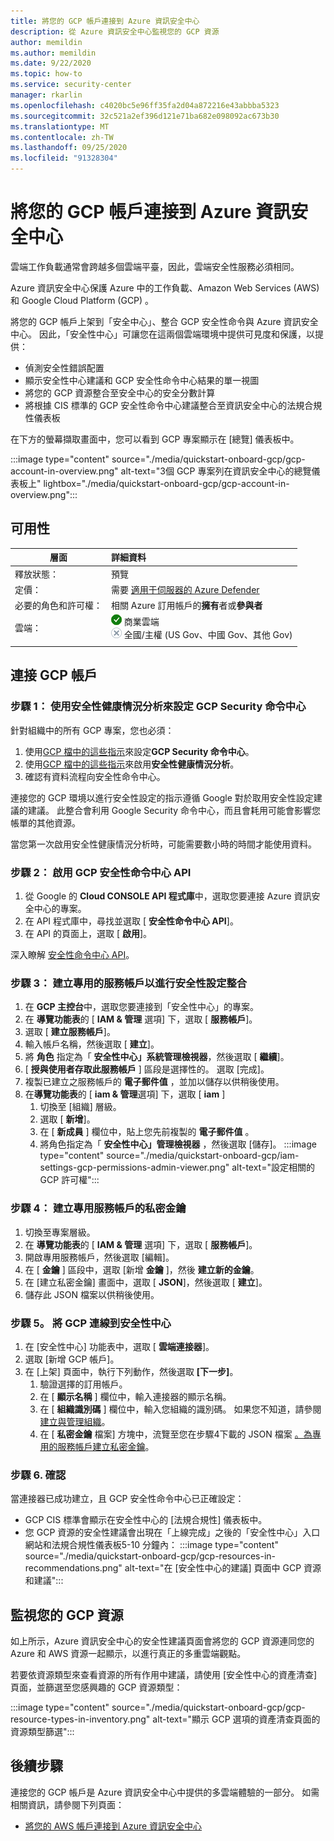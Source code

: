```yaml
---
title: 將您的 GCP 帳戶連接到 Azure 資訊安全中心
description: 從 Azure 資訊安全中心監視您的 GCP 資源
author: memildin
ms.author: memildin
ms.date: 9/22/2020
ms.topic: how-to
ms.service: security-center
manager: rkarlin
ms.openlocfilehash: c4020bc5e96ff35fa2d04a872216e43abbba5323
ms.sourcegitcommit: 32c521a2ef396d121e71ba682e098092ac673b30
ms.translationtype: MT
ms.contentlocale: zh-TW
ms.lasthandoff: 09/25/2020
ms.locfileid: "91328304"
---
```

#  <a name="connect-your-gcp-accounts-to-azure-security-center"></a>將您的 GCP 帳戶連接到 Azure 資訊安全中心

雲端工作負載通常會跨越多個雲端平臺，因此，雲端安全性服務必須相同。

Azure 資訊安全中心保護 Azure 中的工作負載、Amazon Web Services (AWS) 和 Google Cloud Platform (GCP) 。

將您的 GCP 帳戶上架到「安全中心」、整合 GCP 安全性命令與 Azure 資訊安全中心。 因此，「安全性中心」可讓您在這兩個雲端環境中提供可見度和保護，以提供：

- 偵測安全性錯誤配置
- 顯示安全性中心建議和 GCP 安全性命令中心結果的單一視圖
- 將您的 GCP 資源整合至安全中心的安全分數計算
- 將根據 CIS 標準的 GCP 安全性命令中心建議整合至資訊安全中心的法規合規性儀表板

在下方的螢幕擷取畫面中，您可以看到 GCP 專案顯示在 [總覽] 儀表板中。

:::image type="content" source="./media/quickstart-onboard-gcp/gcp-account-in-overview.png" alt-text="3個 GCP 專案列在資訊安全中心的總覽儀表板上" lightbox="./media/quickstart-onboard-gcp/gcp-account-in-overview.png":::


## <a name="availability"></a>可用性

|層面|詳細資料|
|----|:----|
|釋放狀態：|預覽|
|定價：|需要 [適用于伺服器的 Azure Defender](defender-for-servers-introduction.md)|
|必要的角色和許可權：|相關 Azure 訂用帳戶的**擁有**者或**參與者**|
|雲端：|![是](./media/icons/yes-icon.png) 商業雲端<br>![否](./media/icons/no-icon.png) 全國/主權 (US Gov、中國 Gov、其他 Gov) |
|||

## <a name="connect-your-gcp-account"></a>連接 GCP 帳戶

### <a name="step-1-set-up-gcp-security-command-center-with-security-health-analytics"></a>步驟 1： 使用安全性健康情況分析來設定 GCP Security 命令中心

針對組織中的所有 GCP 專案，您也必須：

1. 使用[GCP 檔中的這些指示](https://cloud.google.com/security-command-center/docs/quickstart-scc-setup)來設定**GCP Security 命令中心**。
1. 使用[GCP 檔中的這些指示](https://cloud.google.com/security-command-center/docs/how-to-use-security-health-analytics)來啟用**安全性健康情況分析**。
1. 確認有資料流程向安全性命令中心。

連接您的 GCP 環境以進行安全性設定的指示遵循 Google 對於取用安全性設定建議的建議。 此整合會利用 Google Security 命令中心，而且會耗用可能會影響您帳單的其他資源。

當您第一次啟用安全性健康情況分析時，可能需要數小時的時間才能使用資料。


### <a name="step-2-enable-gcp-security-command-center-api"></a>步驟 2： 啟用 GCP 安全性命令中心 API

1. 從 Google 的 **Cloud CONSOLE API 程式庫**中，選取您要連接 Azure 資訊安全中心的專案。
1. 在 API 程式庫中，尋找並選取 [ **安全性命令中心 API**]。
1. 在 API 的頁面上，選取 [ **啟用**]。

深入瞭解 [安全性命令中心 API](https://cloud.google.com/security-command-center/docs/reference/rest/)。


### <a name="step-3-create-a-dedicated-service-account-for-the-security-configuration-integration"></a>步驟 3： 建立專用的服務帳戶以進行安全性設定整合

1. 在 **GCP 主控台**中，選取您要連接到「安全性中心」的專案。
1. 在 **導覽功能表**的 [ **IAM & 管理** 選項] 下，選取 [ **服務帳戶**]。
1. 選取 [ **建立服務帳戶**]。
1. 輸入帳戶名稱，然後選取 [ **建立**]。
1. 將 **角色** 指定為「 **安全性中心」系統管理檢視器**，然後選取 [ **繼續**]。
1. [ **授與使用者存取此服務帳戶** ] 區段是選擇性的。 選取 [完成]。
1. 複製已建立之服務帳戶的 **電子郵件值** ，並加以儲存以供稍後使用。
1. 在**導覽功能表**的 [ **iam & 管理**選項] 下，選取 [ **iam** ]
    1. 切換至 [組織] 層級。
    1. 選取 [ **新增**]。
    1. 在 [ **新成員** ] 欄位中，貼上您先前複製的 **電子郵件值** 。
    1. 將角色指定為「 **安全性中心」管理檢視器** ，然後選取 [儲存]。
        :::image type="content" source="./media/quickstart-onboard-gcp/iam-settings-gcp-permissions-admin-viewer.png" alt-text="設定相關的 GCP 許可權":::


### <a name="step-4-create-a-private-key-for-the-dedicated-service-account"></a>步驟 4： 建立專用服務帳戶的私密金鑰
1. 切換至專案層級。
1. 在 **導覽功能表**的 [ **IAM & 管理** 選項] 下，選取 [ **服務帳戶**]。
1. 開啟專用服務帳戶，然後選取 [編輯]。
1. 在 [ **金鑰** ] 區段中，選取 [新增 **金鑰** ]，然後 **建立新的金鑰**。
1. 在 [建立私密金鑰] 畫面中，選取 [ **JSON**]，然後選取 [ **建立**]。
1. 儲存此 JSON 檔案以供稍後使用。


### <a name="step-5-connect-gcp-to-security-center"></a>步驟 5。 將 GCP 連線到安全性中心 
1. 在 [安全性中心] 功能表中，選取 [ **雲端連接器**]。
1. 選取 [新增 GCP 帳戶]。
1. 在 [上架] 頁面中，執行下列動作，然後選取 **[下一步]**。
    1. 驗證選擇的訂用帳戶。
    1. 在 [ **顯示名稱** ] 欄位中，輸入連接器的顯示名稱。
    1. 在 [ **組織識別碼** ] 欄位中，輸入您組織的識別碼。 如果您不知道，請參閱 [建立與管理組織](https://cloud.google.com/resource-manager/docs/creating-managing-organization)。
    1. 在 [ **私密金鑰** 檔案] 方塊中，流覽至您在步驟4下載的 JSON 檔案 [。為專用的服務帳戶建立私密金鑰](#step-4-create-a-private-key-for-the-dedicated-service-account)。


### <a name="step-6-confirmation"></a>步驟 6. 確認

當連接器已成功建立，且 GCP 安全性命令中心已正確設定：

- GCP CIS 標準會顯示在安全性中心的 [法規合規性] 儀表板中。
- 您 GCP 資源的安全性建議會出現在「上線完成」之後的「安全性中心」入口網站和法規合規性儀表板5-10 分鐘內：   :::image type="content" source="./media/quickstart-onboard-gcp/gcp-resources-in-recommendations.png" alt-text="在 [安全性中心的建議] 頁面中 GCP 資源和建議":::


## <a name="monitoring-your-gcp-resources"></a>監視您的 GCP 資源

如上所示，Azure 資訊安全中心的安全性建議頁面會將您的 GCP 資源連同您的 Azure 和 AWS 資源一起顯示，以進行真正的多重雲端觀點。

若要依資源類型來查看資源的所有作用中建議，請使用 [安全性中心的資產清查] 頁面，並篩選至您感興趣的 GCP 資源類型：

:::image type="content" source="./media/quickstart-onboard-gcp/gcp-resource-types-in-inventory.png" alt-text="顯示 GCP 選項的資產清查頁面的資源類型篩選"::: 


## <a name="next-steps"></a>後續步驟

連接您的 GCP 帳戶是 Azure 資訊安全中心中提供的多雲端體驗的一部分。 如需相關資訊，請參閱下列頁面：

- [將您的 AWS 帳戶連接到 Azure 資訊安全中心](quickstart-onboard-aws.md)
